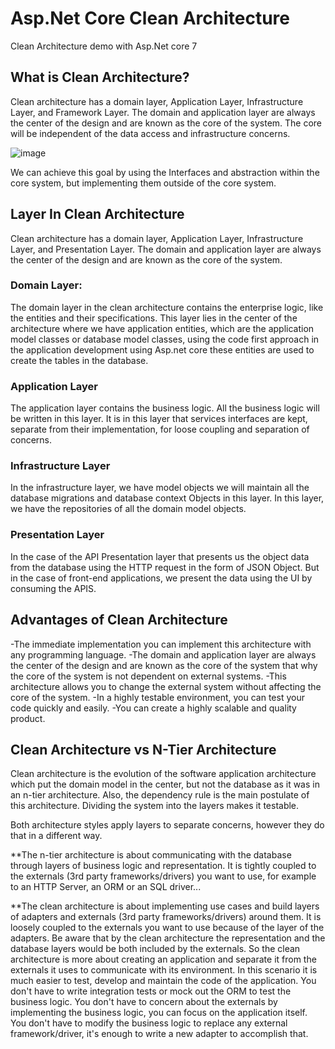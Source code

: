 # Asp.Net Core Clean Architecture
Clean Architecture demo with Asp.Net core 7

## What is Clean Architecture?

Clean architecture has a domain layer, Application Layer, Infrastructure Layer, and Framework Layer. The domain and application layer are always the center of the design and are known as the core of the system. The core will be independent of the data access and infrastructure concerns.

![image](https://user-images.githubusercontent.com/46478151/215721668-b9bff7ee-d7e3-449b-819a-b96f99fef893.png)

 We can achieve this goal by using the Interfaces and abstraction within the core system, but implementing them outside of the core system.
 
 ## Layer In Clean Architecture
 
Clean architecture has a domain layer, Application Layer, Infrastructure Layer, and Presentation Layer. The domain and application layer are always the center of the design and are known as the core of the system.

### Domain Layer:

The domain layer in the clean architecture contains the enterprise logic, like the entities and their specifications. This layer lies in the center of the architecture where we have application entities, which are the application model classes or database model classes, using the code first approach in the application development using Asp.net core these entities are used to create the tables in the database.

### Application Layer

The application layer contains the business logic. All the business logic will be written in this layer. It is in this layer that services interfaces are kept, separate from their implementation, for loose coupling and separation of concerns.

### Infrastructure Layer

In the infrastructure layer, we have model objects we will maintain all the database migrations and database context Objects in this layer. In this layer, we have the repositories of all the domain model objects.

### Presentation Layer

In the case of the API Presentation layer that presents us the object data from the database using the HTTP request in the form of JSON Object. But in the case of front-end applications, we present the data using the UI by consuming the APIS.

## Advantages of Clean Architecture
-The immediate implementation you can implement this architecture with any programming language.
-The domain and application layer are always the center of the design and are known as the core of the system that why the core of the system is not dependent on external systems.
-This architecture allows you to change the external system without affecting the core of the system.
-In a highly testable environment, you can test your code quickly and easily.
-You can create a highly scalable and quality product.

## Clean Architecture vs N-Tier Architecture
Clean architecture is the evolution of the software application architecture which put the domain model in the center, but not the database as it was in an n-tier architecture. Also, the dependency rule is the main postulate of this architecture. Dividing the system into the layers makes it testable.

Both architecture styles apply layers to separate concerns, however they do that in a different way.

**The n-tier architecture is about communicating with the database through layers of business logic and representation. It is tightly coupled to the externals (3rd party frameworks/drivers) you want to use, for example to an HTTP Server, an ORM or an SQL driver...

**The clean architecture is about implementing use cases and build layers of adapters and externals (3rd party frameworks/drivers) around them. It is loosely coupled to the externals you want to use because of the layer of the adapters. Be aware that by the clean architecture the representation and the database layers would be both included by the externals. So the clean architecture is more about creating an application and separate it from the externals it uses to communicate with its environment. In this scenario it is much easier to test, develop and maintain the code of the application. You don't have to write integration tests or mock out the ORM to test the business logic. You don't have to concern about the externals by implementing the business logic, you can focus on the application itself. You don't have to modify the business logic to replace any external framework/driver, it's enough to write a new adapter to accomplish that.
